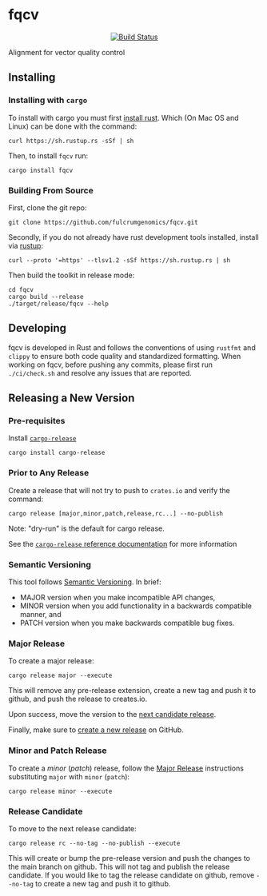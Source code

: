 # fqcv

<p align="center">
  <a href="https://github.com/fulcrumgenomics/fqcv/actions?query=workflow%3ACheck"><img src="https://github.com/fulcrumgenomics/fqcv/actions/workflows/build_and_test.yml/badge.svg" alt="Build Status"></a>
  <br>
</p>

Alignment for vector quality control

## Installing

### Installing with `cargo`
To install with cargo you must first [install rust](https://doc.rust-lang.org/cargo/getting-started/installation.html).
Which (On Mac OS and Linux) can be done with the command:

```console
curl https://sh.rustup.rs -sSf | sh
```

Then, to install `fqcv` run:

```console
cargo install fqcv
```

### Building From Source

First, clone the git repo:

```console
git clone https://github.com/fulcrumgenomics/fqcv.git
```

Secondly, if you do not already have rust development tools installed, install via [rustup](https://rustup.rs/):

```console
curl --proto '=https' --tlsv1.2 -sSf https://sh.rustup.rs | sh
```

Then build the toolkit in release mode:

```console
cd fqcv
cargo build --release
./target/release/fqcv --help
```

## Developing

fqcv is developed in Rust and follows the conventions of using `rustfmt` and `clippy` to ensure both code quality and standardized formatting.
When working on fqcv, before pushing any commits, please first run `./ci/check.sh` and resolve any issues that are reported.

## Releasing a New Version

### Pre-requisites

Install [`cargo-release`][cargo-release-link]

```console
cargo install cargo-release
```

### Prior to Any Release

Create a release that will not try to push to `crates.io` and verify the command:

```console
cargo release [major,minor,patch,release,rc...] --no-publish
```

Note: "dry-run" is the default for cargo release.

See the [`cargo-release` reference documentation][cargo-release-docs-link] for more information

### Semantic Versioning

This tool follows [Semantic Versioning](https://semver.org/).  In brief:

* MAJOR version when you make incompatible API changes,
* MINOR version when you add functionality in a backwards compatible manner, and
* PATCH version when you make backwards compatible bug fixes.

### Major Release

To create a major release:

```console
cargo release major --execute
```

This will remove any pre-release extension, create a new tag and push it to github, and push the release to creates.io.

Upon success, move the version to the [next candidate release](#release-candidate).

Finally, make sure to [create a new release][new-release-link] on GitHub.

### Minor and Patch Release

To create a _minor_ (_patch_) release, follow the [Major Release](#major-release) instructions substituting `major` with `minor` (`patch`):

```console
cargo release minor --execute
```

### Release Candidate

To move to the next release candidate:

```console
cargo release rc --no-tag --no-publish --execute
```

This will create or bump the pre-release version and push the changes to the main branch on github.
This will not tag and publish the release candidate.
If you would like to tag the release candidate on github, remove `--no-tag` to create a new tag and push it to github.

[cargo-release-link]:      https://github.com/crate-ci/cargo-release
[cargo-release-docs-link]: https://github.com/crate-ci/cargo-release/blob/master/docs/reference.md
[new-release-link]:        https://github.com/fulcrumgenomics/fqcv/releases/new
